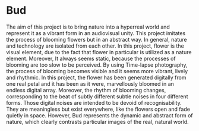 # Bud

The aim of this project is to bring nature into a hyperreal world and represent it as a vibrant form in an audiovisual unity. This project imitates the process of blooming flowers but in an abstract way.
In general, nature and technology are isolated from each other. In this project, flower is the visual element, due to the fact that flower in particular is utilized as a nature element. Moreover, It always seems static, because the processes of blooming are too slow to be perceived. By using Time-lapse photography, the process of blooming becomes visible and it seems more vibrant, lively and rhythmic. In this project, the flower has been generated digitally from one real petal and it has been as it were, marvellously bloomed in an endless digital array.
Moreover, the rhythm of blooming changes, corresponding to the beat of subtly different subtle noises in four different forms. Those digital noises are intended to be devoid of recognisability. They are meaningless but exist everywhere, like the flowers open and fade quietly in space. However, Bud represents the dynamic and abstract form of nature, which clearly contrasts particular images of the real, natural world.